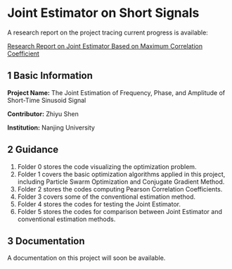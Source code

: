 # Joint Estimator on Short Signals

A research report on the project tracing current progress is available:

[Research Report on Joint Estimator Based on Maximum Correlation Coefficient](https://github.com/Addie-020/Joint-Estimator-of-Parameters-of-Short-Time-Sinusoid/blob/main/joint-estimator_zhiyu-shen.pdf) 

## 1	Basic Information

**Project Name:** The Joint Estimation of Frequency, Phase, and Amplitude of Short-Time Sinusoid Signal 

**Contributor:** Zhiyu Shen

**Institution:** Nanjing University

## 2	Guidance

1) Folder 0 stores the code visualizing the optimization problem.
2) Folder 1 covers the basic optimization algorithms applied in this project, including Particle Swarm Optimization and Conjugate Gradient Method.
3) Folder 2 stores the codes computing Pearson Correlation Coefficients.
4) Folder 3 covers some of the conventional estimation method.
5) Folder 4 stores the codes for testing the Joint Estimator.
6) Folder 5 stores the codes for comparison between Joint Estimator and conventional estimation methods.

## 3	Documentation

A documentation on this project will soon be available.
